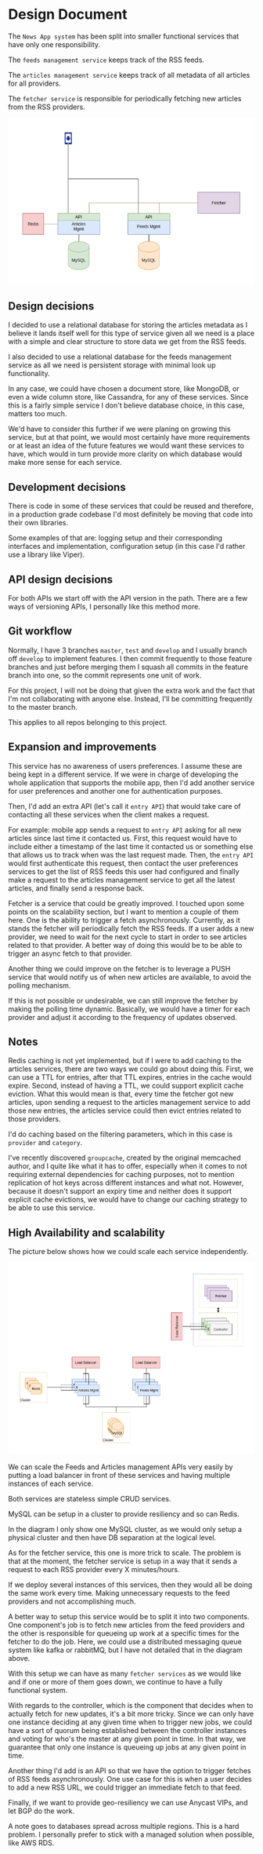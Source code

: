 # Design Document

The `News App system` has been split into smaller functional services that have only one responsibility.

The `feeds management service` keeps track of the RSS feeds.

The `articles management service` keeps track of all metadata of all articles for all providers.

The `fetcher service` is responsible for periodically fetching new articles from the RSS providers.

![diagram](images/bin/logical_diagram.png)

## Design decisions

I decided to use a relational database for storing the articles metadata as I believe it lands itself well for this type of service given all we need is a place with a simple and clear structure to store data we get from the RSS feeds.

I also decided to use a relational database for the feeds management service as all we need is persistent storage with minimal look up functionality.

In any case, we could have chosen a document store, like MongoDB, or even a wide column store, like Cassandra, for any of these services. Since this is a fairly simple service I don't believe database choice, in this case, matters too much.

We'd have to consider this further if we were planing on growing this service, but at that point, we would most certainly have more requirements or at least an idea of the future features we would want these services to have, which would in turn provide more clarity on which database would make more sense for each service.

## Development decisions

There is code in some of these services that could be reused and therefore, in a production grade codebase I'd most definitely be moving that code into their own libraries.

Some examples of that are: logging setup and their corresponding interfaces and implementation, configuration setup (in this case I'd rather use a library like Viper).

## API design decisions

For both APIs we start off with the API version in the path. There are a few ways of versioning APIs, I personally like this method more.

## Git workflow

Normally, I have 3 branches `master`, `test` and `develop` and I usually branch off `develop` to implement features. I then commit frequently to those feature branches and just before merging them I squash all commits in the feature branch into one, so the commit represents one unit of work.

For this project, I will not be doing that given the extra work and the fact that I'm not collaborating with anyone else. Instead, I'll be committing frequently to the master branch.

This applies to all repos belonging to this project.

## Expansion and improvements

This service has no awareness of users preferences. I assume these are being kept in a different service.
If we were in charge of developing the whole application that supports the mobile app, then I'd add another service for user preferences and another one for authentication purposes.

Then, I'd add an extra API (let's call it `entry API`) that would take care of contacting all these services when the client makes a request.

For example: mobile app sends a request to `entry API` asking for all new articles since last time it contacted us. First, this request would have to include either a timestamp of the last time it contacted us or something else that allows us to track when was the last request made.
Then, the `entry API` would first authenticate this request, then contact the user preferences services to get the list of RSS feeds this user had configured and finally make a request to the articles management service to get all the latest articles, and finally send a response back.

Fetcher is a service that could be greatly improved. I touched upon some points on the scalability section, but I want to mention a couple of them here. One is the ability to trigger a fetch asynchronously. Currently, as it stands the fetcher will periodically fetch the RSS feeds. If a user adds a new provider, we need to wait for the next cycle to start in order to see articles related to that provider. A better way of doing this would be to be able to trigger an async fetch to that provider.

Another thing we could improve on the fetcher is to leverage a PUSH service that would notify us of when new articles are available, to avoid the polling mechanism.

If this is not possible or undesirable, we can still improve the fetcher by making the polling time dynamic. Basically, we would have a timer for each provider and adjust it according to the frequency of updates observed.

## Notes

Redis caching is not yet implemented, but if I were to add caching to the articles services, there are two ways we could go about doing this.
First, we can use a TTL for entries, after that TTL expires, entries in the cache would expire. Second, instead of having a TTL, we could support explicit cache eviction. What this would mean is that, every time the fetcher got new articles, upon sending a request to the articles management service to add those new entries, the articles service could then evict entries related to those providers.

I'd do caching based on the filtering parameters, which in this case is `provider` and `category`.

I've recently discovered `groupcache`, created by the original memcached author, and I quite like what it has to offer, especially when it comes to not requiring external dependencies for caching purposes, not to mention replication of hot keys across different instances and what not.
However, because it doesn't support an expiry time and neither does it support explicit cache evictions, we would have to change our caching strategy to be able to use this service.

## High Availability and scalability

The picture below shows how we could scale each service independently.

![High availability](images/bin/ha.png)

We can scale the Feeds and Articles management APIs very easily by putting a load balancer in front of these services and having multiple instances of each service.

Both services are stateless simple CRUD services.

MySQL can be setup in a cluster to provide resiliency and so can Redis.

In the diagram I only show one MySQL cluster, as we would only setup a physical cluster and then have DB separation at the logical level.

As for the fetcher service, this one is more trick to scale. The problem is that at the moment, the fetcher service is setup in a way that it sends a request to each RSS provider every X minutes/hours.

If we deploy several instances of this services, then they would all be doing the same work every time. Making unnecessary requests to the feed providers and not accomplishing much.

A better way to setup this service would be to split it into two components. One component's job is to fetch new articles from the feed providers and the other is responsible for queueing up work at a specific times for the fetcher to do the job. Here, we could use a distributed messaging queue system like kafka or rabbitMQ, but I have not detailed that in the diagram above.

With this setup we can have as many `fetcher services` as we would like and if one or more of them goes down, we continue to have a fully functional system.

With regards to the controller, which is the component that decides when to actually fetch for new updates, it's a bit more tricky. Since we can only have one instance deciding at any given time when to trigger new jobs, we could have a sort of quorum being established between the controller instances and voting for who's the master at any given point in time. In that way, we guarantee that only one instance is queueing up jobs at any given point in time.

Another thing I'd add is an API so that we have the option to trigger fetches of RSS feeds asynchronously. One use case for this is when a user decides to add a new RSS URL, we could trigger an immediate fetch to that feed.

Finally, if we want to provide geo-resiliency we can use Anycast VIPs, and let BGP do the work.

A note goes to databases spread across multiple regions. This is a hard problem. I personally prefer to stick with a managed solution when possible, like AWS RDS.
